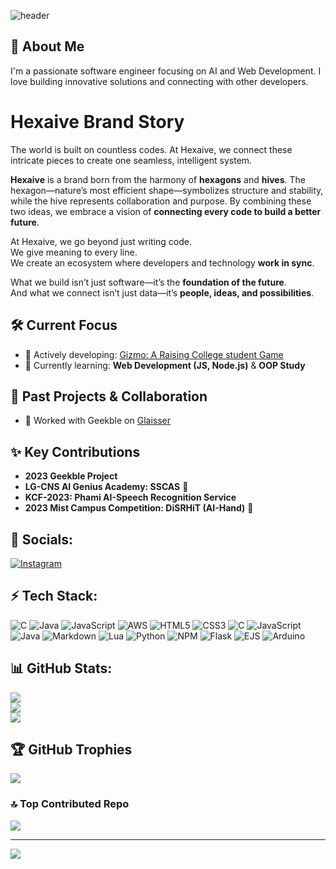 ![header](https://capsule-render.vercel.app/api?type=venom&color=0:EEFF00,100:a82da8o&height=200&section=header&text=Hexaive🫧&fontSize=90&animation=fadeIn&stroke=FFFFFF)
## 🚀 About Me

I'm a passionate software engineer focusing on AI and Web Development. I love building innovative solutions and connecting with other developers.

# Hexaive Brand Story

The world is built on countless codes. At Hexaive, we connect these intricate pieces to create one seamless, intelligent system.

**Hexaive** is a brand born from the harmony of **hexagons** and **hives**. The hexagon—nature’s most efficient shape—symbolizes structure and stability, while the hive represents collaboration and purpose. By combining these two ideas, we embrace a vision of **connecting every code to build a better future**.

At Hexaive, we go beyond just writing code.  
We give meaning to every line.  
We create an ecosystem where developers and technology **work in sync**.

What we build isn’t just software—it’s the **foundation of the future**.  
And what we connect isn’t just data—it’s **people, ideas, and possibilities**.


## 🛠️ Current Focus

- 🔭 Actively developing: [Gizmo: A Raising College student Game](https://github.com/hexagon-bh/Gizmo)
- 🌱 Currently learning: **Web Development (JS, Node.js)** & **OOP Study**

## 🤝 Past Projects & Collaboration

- 👯 Worked with Geekble on [Glaisser](https://github.com/rkdgus0810/2023_Geekble_Project-Glaisser)


## ✨ Key Contributions

- **2023 Geekble Project**
- **LG-CNS AI Genius Academy: SSCAS** 🥇
- **KCF-2023: Phami AI-Speech Recognition Service**
- **2023 Mist Campus Competition: DiSRHiT (AI-Hand)** 🥇


## 🫧 Socials:
[![Instagram](https://img.shields.io/badge/Instagram-%23E4405F.svg?logo=Instagram&logoColor=white)](https://instagram.com/binary_hive) 

## ⚡ Tech Stack:
![C](https://img.shields.io/badge/c-%2300599C.svg?style=for-the-badge&logo=c&logoColor=white) ![Java](https://img.shields.io/badge/java-%23ED8B00.svg?style=for-the-badge&logo=openjdk&logoColor=white) ![JavaScript](https://img.shields.io/badge/javascript-%23323330.svg?style=for-the-badge&logo=javascript&logoColor=%23F7DF1E) ![AWS](https://img.shields.io/badge/AWS-%23FF9900.svg?style=for-the-badge&logo=amazon-aws&logoColor=white) ![HTML5](https://img.shields.io/badge/html5-%23E34F26.svg?style=for-the-badge&logo=html5&logoColor=white) ![CSS3](https://img.shields.io/badge/css3-%231572B6.svg?style=for-the-badge&logo=css3&logoColor=white) ![C](https://img.shields.io/badge/c-%2300599C.svg?style=for-the-badge&logo=c&logoColor=white) ![JavaScript](https://img.shields.io/badge/javascript-%23323330.svg?style=for-the-badge&logo=javascript&logoColor=%23F7DF1E) ![Java](https://img.shields.io/badge/java-%23ED8B00.svg?style=for-the-badge&logo=openjdk&logoColor=white) ![Markdown](https://img.shields.io/badge/markdown-%23000000.svg?style=for-the-badge&logo=markdown&logoColor=white) ![Lua](https://img.shields.io/badge/lua-%232C2D72.svg?style=for-the-badge&logo=lua&logoColor=white) ![Python](https://img.shields.io/badge/python-3670A0?style=for-the-badge&logo=python&logoColor=ffdd54) ![NPM](https://img.shields.io/badge/NPM-%23CB3837.svg?style=for-the-badge&logo=npm&logoColor=white) ![Flask](https://img.shields.io/badge/flask-%23000.svg?style=for-the-badge&logo=flask&logoColor=white) ![EJS](https://img.shields.io/badge/ejs-%23B4CA65.svg?style=for-the-badge&logo=ejs&logoColor=black) ![Arduino](https://img.shields.io/badge/-Arduino-00979D?style=for-the-badge&logo=Arduino&logoColor=white)
## 📊 GitHub Stats:
![](https://github-readme-stats.vercel.app/api?username=hexaive&theme=dark&hide_border=false&include_all_commits=false&count_private=false)<br/>
![](https://nirzak-streak-stats.vercel.app/?user=hexaive&theme=dark&hide_border=false)<br/>
![](https://github-readme-stats.vercel.app/api/top-langs/?username=hexaive&theme=dark&hide_border=false&include_all_commits=false&count_private=false&layout=compact)

## 🏆 GitHub Trophies
![](https://github-profile-trophy.vercel.app/?username=hexaive&theme=dracula&no-frame=false&no-bg=false&margin-w=4)

### 🔝 Top Contributed Repo
![](https://github-contributor-stats.vercel.app/api?username=hexaive&limit=5&theme=dark&combine_all_yearly_contributions=true)

---
[![](https://visitcount.itsvg.in/api?id=hexaive&icon=0&color=8)](https://visitcount.itsvg.in)

<!-- Proudly created with GPRM ( https://gprm.itsvg.in ) -->
